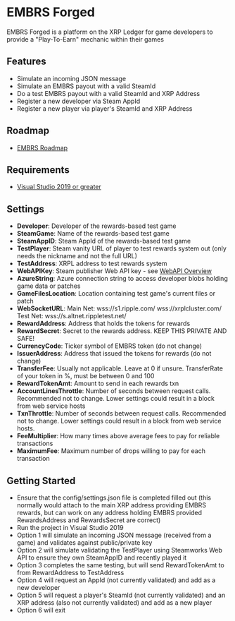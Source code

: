 # EMBRS Forged
EMBRS Forged is a platform on the XRP Ledger for game developers to provide a "Play-To-Earn" mechanic within their games

## Features

- Simulate an incoming JSON message
- Simulate an EMBRS payout with a valid SteamId
- Do a test EMBRS payout with a valid SteamId and XRP Address
- Register a new developer via Steam AppId
- Register a new player via player's SteamId and XRP Address

## Roadmap

- [EMBRS Roadmap](https://emberlight.quarteroniongames.com/platform/)

## Requirements

- [Visual Studio 2019 or greater](https://visualstudio.microsoft.com/downloads/)

## Settings

- **Developer**: Developer of the rewards-based test game
- **SteamGame**: Name of the rewards-based test game
- **SteamAppID**: Steam AppId of the rewards-based test game
- **TestPlayer**: Steam vanity URL of player to test rewards system out (only needs the nickname and not the full URL)
- **TestAddress**: XRPL address to test rewards system
- **WebAPIKey**: Steam publisher Web API key - see [WebAPI Overview](https://partner.steamgames.com/doc/webapi_overview/auth)
- **AzureString**: Azure connection string to access developer blobs holding game data or patches
- **GameFilesLocation**: Location containing test game's current files or patch
- **WebSocketURL**: Main Net: 	wss://s1.ripple.com/  wss://xrplcluster.com/  Test Net: wss://s.altnet.rippletest.net/
- **RewardAddress**: Address that holds the tokens for rewards
- **RewardSecret**: Secret to the rewards address. KEEP THIS PRIVATE AND SAFE!
- **CurrencyCode**: Ticker symbol of EMBRS token (do not change)
- **IssuerAddress**: Address that issued the tokens for rewards (do not change)
- **TransferFee**: Usually not applicable. Leave at 0 if unsure. TransferRate of your token in %, must be between 0 and 100
- **RewardTokenAmt**: Amount to send in each rewards txn
- **AccountLinesThrottle**: Number of seconds between request calls. Recommended not to change. Lower settings could result in a block from web service hosts
- **TxnThrottle**: Number of seconds between request calls. Recommended not to change. Lower settings could result in a block from web service hosts.
- **FeeMultiplier**: How many times above average fees to pay for reliable transactions
- **MaximumFee**: Maximum number of drops willing to pay for each transaction

## Getting Started

- Ensure that the config/settings.json file is completed filled out (this normally would attach to the main XRP address providing EMBRS rewards, but can work on any address holding EMBRS provided RewardsAddress and RewardsSecret are correct)
- Run the project in Visual Studio 2019
- Option 1 will simulate an incoming JSON message (received from a game) and validates against public/private key
- Option 2 will simulate validating the TestPlayer using Steamworks Web API to ensure they own SteamAppID and recently played it
- Option 3 completes the same testing, but will send RewardTokenAmt to from RewardAddress to TestAddress
- Option 4 will request an AppId (not currently validated) and add as a new developer
- Option 5 will request a player's SteamId (not currently validated) and an XRP address (also not currently validated) and add as a new player
- Option 6 will exit
